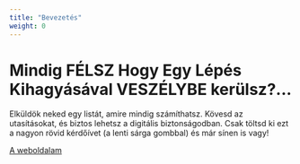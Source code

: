```yaml
---
title: "Bevezetés"
weight: 0
---
```

# Mindig FÉLSZ Hogy Egy Lépés Kihagyásával VESZÉLYBE kerülsz?...

Elküldök neked egy listát, amire mindig számíthatsz. Kövesd az utasításokat, és biztos lehetsz a digitális biztonságodban.
Csak töltsd ki ezt a nagyon rövid kérdőívet (a lenti sárga gombbal) és már sínen is vagy!

[A weboldalam](https://varigergo.hu)
